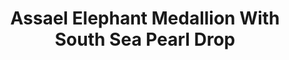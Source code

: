 ---
title: Assael Elephant Medallion With South Sea Pearl Drop
description: A majestic Elephant head is rendered in bias relief 18K Gold Coin above a South Sea Pearl Drop in this elegant pendant necklace.
specs: '12.9mm x 14.1mm South Sea Cultured Pearl Drop with 0.05 carats of White Diamonds, set in 18K Yellow Gold.'
images:
  - image_path: /uploads/assael-elephant-medallion-with-south-sea-pearl-drop.png
_category:
order_number:
categories:
  - necklaces
---